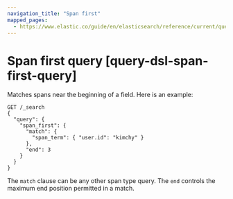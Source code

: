 ```yaml
---
navigation_title: "Span first"
mapped_pages:
  - https://www.elastic.co/guide/en/elasticsearch/reference/current/query-dsl-span-first-query.html
---
```


# Span first query [query-dsl-span-first-query]


Matches spans near the beginning of a field. Here is an example:

```console
GET /_search
{
  "query": {
    "span_first": {
      "match": {
        "span_term": { "user.id": "kimchy" }
      },
      "end": 3
    }
  }
}
```

The `match` clause can be any other span type query. The `end` controls the maximum end position permitted in a match.

